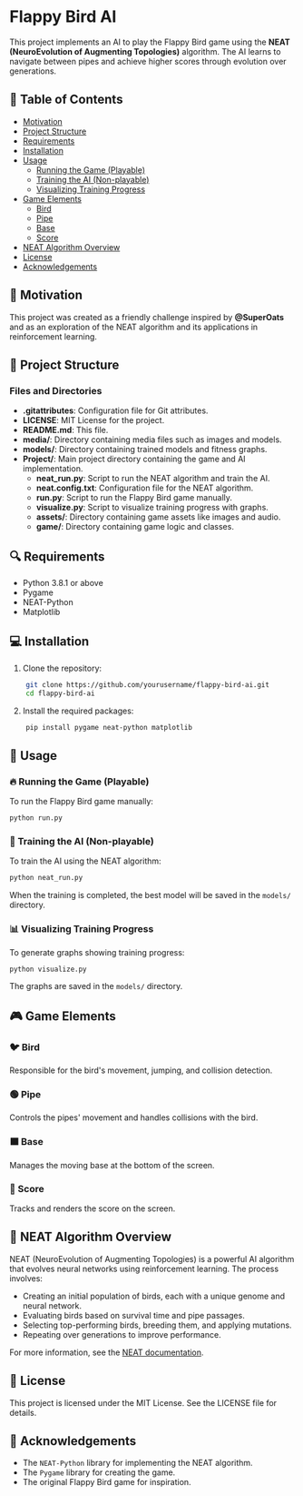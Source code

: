 # Flappy Bird AI

This project implements an AI to play the Flappy Bird game using the **NEAT (NeuroEvolution of Augmenting Topologies)** algorithm. The AI learns to navigate between pipes and achieve higher scores through evolution over generations.

## 📌 Table of Contents
- [Motivation](#-motivation)
- [Project Structure](#-project-structure)
- [Requirements](#-requirements)
- [Installation](#-installation)
- [Usage](#-usage)
  - [Running the Game (Playable)](#-running-the-game-playable)
  - [Training the AI (Non-playable)](#-training-the-ai-non-playable)
  - [Visualizing Training Progress](#-visualizing-training-progress)
- [Game Elements](#-game-elements)
  - [Bird](#-bird)
  - [Pipe](#-pipe)
  - [Base](#-base)
  - [Score](#-score)
- [NEAT Algorithm Overview](#-neat-algorithm-overview)
- [License](#-license)
- [Acknowledgements](#-acknowledgements)

## 🎯 Motivation
This project was created as a friendly challenge inspired by **@SuperOats** and as an exploration of the NEAT algorithm and its applications in reinforcement learning.

## 📁 Project Structure
### Files and Directories
- **.gitattributes**: Configuration file for Git attributes.
- **LICENSE**: MIT License for the project.
- **README.md**: This file.
- **media/**: Directory containing media files such as images and models.
- **models/**: Directory containing trained models and fitness graphs.
- **Project/**: Main project directory containing the game and AI implementation.
  - **neat_run.py**: Script to run the NEAT algorithm and train the AI.
  - **neat.config.txt**: Configuration file for the NEAT algorithm.
  - **run.py**: Script to run the Flappy Bird game manually.
  - **visualize.py**: Script to visualize training progress with graphs.
  - **assets/**: Directory containing game assets like images and audio.
  - **game/**: Directory containing game logic and classes.

## 🔍 Requirements
- Python 3.8.1 or above
- Pygame
- NEAT-Python
- Matplotlib

## 💻 Installation
1. Clone the repository:
```sh
    git clone https://github.com/yourusername/flappy-bird-ai.git
    cd flappy-bird-ai
```

2. Install the required packages:
```sh
    pip install pygame neat-python matplotlib
```

## 🚀 Usage
### 🔥 Running the Game (Playable)
To run the Flappy Bird game manually:
```sh
python run.py
```

### 🧩 Training the AI (Non-playable)
To train the AI using the NEAT algorithm:
```sh
python neat_run.py
```
When the training is completed, the best model will be saved in the `models/` directory.

### 📊 Visualizing Training Progress
To generate graphs showing training progress:
```sh
python visualize.py
```
The graphs are saved in the `models/` directory.

## 🎮 Game Elements
### 🐦 Bird
Responsible for the bird's movement, jumping, and collision detection.

### 🟢 Pipe
Controls the pipes' movement and handles collisions with the bird.

### 🟫 Base
Manages the moving base at the bottom of the screen.

### 🔢 Score
Tracks and renders the score on the screen.

## 🧠 NEAT Algorithm Overview
NEAT (NeuroEvolution of Augmenting Topologies) is a powerful AI algorithm that evolves neural networks using reinforcement learning. The process involves:
- Creating an initial population of birds, each with a unique genome and neural network.
- Evaluating birds based on survival time and pipe passages.
- Selecting top-performing birds, breeding them, and applying mutations.
- Repeating over generations to improve performance.

For more information, see the [NEAT documentation](https://neat-python.readthedocs.io/en/latest/).

## 📄 License
This project is licensed under the MIT License. See the LICENSE file for details.

## 💬 Acknowledgements
- The `NEAT-Python` library for implementing the NEAT algorithm.
- The `Pygame` library for creating the game.
- The original Flappy Bird game for inspiration.

